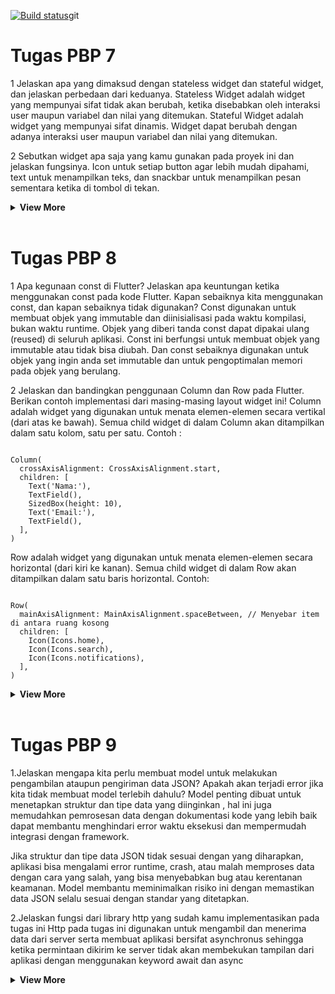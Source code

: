 [![Build status](https://build.appcenter.ms/v0.1/apps/5918f9f8-180d-432d-a643-419fcf1d8e0f/branches/main/badge)](https://appcenter.ms)git

# <strong>Tugas PBP 7</strong>
<p>
1 Jelaskan apa yang dimaksud dengan stateless widget dan stateful widget, dan jelaskan perbedaan dari keduanya.
Stateless Widget adalah widget yang mempunyai sifat tidak akan berubah, ketika disebabkan oleh interaksi user maupun variabel dan nilai yang ditemukan. Stateful Widget adalah widget yang mempunyai sifat dinamis. Widget dapat berubah dengan adanya interaksi user maupun variabel dan nilai yang ditemukan.

2 Sebutkan widget apa saja yang kamu gunakan pada proyek ini dan jelaskan fungsinya.
Icon untuk setiap button agar lebih mudah dipahami, text untuk menampilkan teks, dan snackbar untuk menampilkan pesan sementara ketika di tombol di tekan.

<details>
<summary><strong>View More</strong></summary>
</p>
3 Apa fungsi dari setState()? Jelaskan variabel apa saja yang dapat terdampak dengan fungsi tersebut.
setState() merencanakan suatu pembaruan ke suatu state objek komponen. Ketika state berubah, komponen merespons dengan me-render ulang.
</br>
a. State Variable: Hanya variabel state yang didefinisikan dalam this.state di dalam komponen yang akan berubah. State ini biasanya berupa objek, array, atau nilai primitif yang mewakili data internal yang digunakan oleh komponen.
b. Derived UI Elements: Karena React merender ulang UI berdasarkan perubahan state, maka elemen-elemen UI yang bergantung pada nilai state juga akan diperbarui setiap kali setState() dipanggil. Misalnya, jika ada kondisi yang memengaruhi elemen visual berdasarkan state, elemen tersebut akan di-render ulang sesuai nilai state baru.
c. Props-dependent Variables: Jika state yang diubah memengaruhi nilai props yang dikirimkan ke komponen turunannya, komponen-komponen tersebut juga akan menerima props baru sesuai perubahan yang dilakukan di setState().
d. Lifecycle Methods: setState() dapat memicu beberapa metode lifecycle seperti componentDidUpdate() di class component atau efek dalam React hooks (useEffect), sehingga variabel atau proses yang bergantung pada nilai state sebelumnya bisa mengalami pembaruan.
</br></br>

4 Jelaskan perbedaan antara const dengan final.
final:
a. Variabel final dapat diinisialisasi hanya sekali, biasanya saat deklarasi atau dalam konstruktor.
b. Setelah diinisialisasi, nilai dari variabel final tidak dapat diubah selama waktu runtime program.
c. Nilai dari variabel final dapat dihitung secara dinamis selama waktu runtime, yang berarti Anda dapat menginisialisasinya dengan ekspresi atau fungsi yang dihasilkan saat aplikasi berjalan.

const :
a. Variabel const harus diinisialisasi selama waktu kompilasi, yang berarti nilai-nilai ini harus diketahui sebelum program dijalankan.
b. Nilai dari variabel const harus konstan selama waktu kompilasi dan waktu runtime, yang berarti nilai-nilai ini tidak dapat diubah setelah diinisialisasi.
c. Variabel const biasanya digunakan untuk mendefinisikan konstanta yang tetap nilainya sepanjang eksekusi program.

5 Jelaskan bagaimana cara kamu mengimplementasikan checklist-checklist di atas.
a. Pertama saya membuat aplikasi flutter 
b. Saya buat widget dan button-button yang diperlukan kemudian memberikan warna 
c. serta menampilkan snack bar di dalam button card sederhana dengan icon
</details>
</br>

# <strong>Tugas PBP 8</strong>

1  Apa kegunaan const di Flutter? Jelaskan apa keuntungan ketika menggunakan const pada kode Flutter. Kapan sebaiknya kita menggunakan const, dan kapan sebaiknya tidak digunakan?
Const digunakan untuk membuat objek yang immutable dan diinisialisasi pada waktu kompilasi, bukan waktu runtime. Objek yang diberi tanda const dapat dipakai ulang (reused) di seluruh aplikasi. Const ini berfungsi untuk membuat objek yang immutable atau tidak bisa diubah. Dan const sebaiknya digunakan untuk objek yang ingin anda set immutable dan untuk pengoptimalan memori pada objek yang berulang.

2 Jelaskan dan bandingkan penggunaan Column dan Row pada Flutter. Berikan contoh implementasi dari masing-masing layout widget ini!
Column adalah widget yang digunakan untuk menata elemen-elemen secara vertikal (dari atas ke bawah). Semua child widget di dalam Column akan ditampilkan dalam satu kolom, satu per satu.
Contoh :
<pre><code>
Column(
  crossAxisAlignment: CrossAxisAlignment.start, 
  children: [
    Text('Nama:'),
    TextField(),
    SizedBox(height: 10), 
    Text('Email:'),
    TextField(),
  ],
)
</code></pre>
Row adalah widget yang digunakan untuk menata elemen-elemen secara horizontal (dari kiri ke kanan). Semua child widget di dalam Row akan ditampilkan dalam satu baris horizontal.
Contoh: 
<pre><code>
Row(
  mainAxisAlignment: MainAxisAlignment.spaceBetween, // Menyebar item di antara ruang kosong
  children: [
    Icon(Icons.home),
    Icon(Icons.search),
    Icon(Icons.notifications),
  ],
)
</code></pre>
<details>
<summary><strong>View More</strong></summary>
3 Sebutkan apa saja elemen input yang kamu gunakan pada halaman form yang kamu buat pada tugas kali ini. Apakah terdapat elemen input Flutter lain yang tidak kamu gunakan pada tugas ini? Jelaskan!
Elemen input yang saya gunakan pada halaman form yang saya buat kali ini adalah name, amount, description,tapi saya tidak menggunakan seperti radio button,dropdown, switch, slider , dll.

4 Bagaimana cara kamu mengatur tema (theme) dalam aplikasi Flutter agar aplikasi yang dibuat konsisten? Apakah kamu mengimplementasikan tema pada aplikasi yang kamu buat?
Iya, saya mendefinisikan tema di dalam widget MaterialApp dengan contoh implementasinya sbb:
<code>
colorScheme: ColorScheme.fromSeed(seedColor: const Color.fromARGB(255, 55, 111, 118)),
</code>

5 Bagaimana cara kamu menangani navigasi dalam aplikasi dengan banyak halaman pada Flutter?
Untuk menangani navigasi dalam aplikasi saya menggunakan widget Navigator dengan menampilkan halaman-halaman yang ada kepada layar seakan sebagai sebuah tumpukan (stack). Untuk menavigasi sebuah halaman baru, kita dapat mengakses Navigator melalui BuildContext dan memanggil fungsi yang ada, seperti misalnya push(), pop(), serta pushReplacement().
</details>

</br>

# <strong>Tugas PBP 9</strong>
<p>
1.Jelaskan mengapa kita perlu membuat model untuk melakukan pengambilan ataupun pengiriman data JSON? Apakah akan terjadi error jika kita tidak membuat model terlebih dahulu?
Model penting dibuat untuk menetapkan struktur dan tipe data yang diinginkan , hal ini juga memudahkan pemrosesan data dengan dokumentasi kode yang lebih baik dapat membantu menghindari error waktu eksekusi dan mempermudah integrasi dengan framework. 

Jika struktur dan tipe data JSON tidak sesuai dengan yang diharapkan, aplikasi bisa mengalami error runtime, crash, atau malah memproses data dengan cara yang salah, yang bisa menyebabkan bug atau kerentanan keamanan. Model membantu meminimalkan risiko ini dengan memastikan data JSON selalu sesuai dengan standar yang ditetapkan.

2.Jelaskan fungsi dari library http yang sudah kamu implementasikan pada tugas ini
Http pada tugas ini digunakan untuk mengambil dan menerima data dari server serta membuat aplikasi bersifat asynchronus sehingga ketika permintaan dikirim ke server tidak akan membekukan tampilan dari aplikasi dengan menggunakan keyword await dan async

<details>
<summary><strong>View More</strong></summary>
</p>

3.Jelaskan fungsi dari CookieRequest dan jelaskan mengapa instance CookieRequest perlu untuk dibagikan ke semua komponen di aplikasi Flutter.
Cookie request membantu mengelola permintaan HTTP dimana autentikasi nya berbasis pada cookie. Cookie request ini perlu dibagikan agar menjaga konsistensi sesi pengguna dengan meminimalkan pengulangan login dan otentikasi terpusat dengan membagikan hanya 1 instance saja. 

4.Jelaskan mekanisme pengiriman data mulai dari input hingga dapat ditampilkan pada Flutter.
Konsepnya sebenarnya mirip dengan menampilkan di website dengan langkah langkah sbb :
a. Pengguna memasukkan data atau melakukan input data
b. Data yang masuk akan di validasi dan dikirimkan ke server atau backend
c. Data akan disimpan di server dalam bentuk json 
d. Data akan dikirimkan kembali ke aplikasi flutter apabila diminta dan memperbarui tampilan dengan tambahan data yang baru 

5.Jelaskan mekanisme autentikasi dari login, register, hingga logout. Mulai dari input data akun pada Flutter ke Django hingga selesainya proses autentikasi oleh Django dan tampilnya menu pada Flutter.
a. User yang baru pertama kali ke aplikasi diharapkan melakukan register terlebih dahulu dengan mengisi form registrasi yang berupa input data. Data ini akan dikirim ke django (back end) dimana django akan memvalidasi data dan django akan mengirimkan respons sukses atau tidaknya proses tersebut.
b. Ketika sudah berhasil register, pengguna akan diarahkan ke menu login dengan memasukkan data validasi yang diminta dan data yang masuk akan dikirim ke backend untuk di cek apakah cocok dengan data pengguna yang terdaftar di database , jika tidak valid amaka django akan mengirimkan respons ke flutter untuk meminta input ulang dan jika valid django akan membuat token untuk login berikutnya. 
c. setelah pengguna berhasil login, pengguna akan melihat tampilan menu utama aplikasi, dan jika pengguna sudah selesai, pengguna dapat logout dengan mengirimkan post ke server dan menghapus sesi di djangonya. 

6.Jelaskan bagaimana cara kamu mengimplementasikan checklist di atas secara step-by-step! (bukan hanya sekadar mengikuti tutorial).
a. yang pertama saya lakukan adalah dengan membuat app autentikasi di proyek django saya.
b. melakukan integrasi autentikasi proyek dengan flutter
c. membuat autentikasi logout 

</details>
